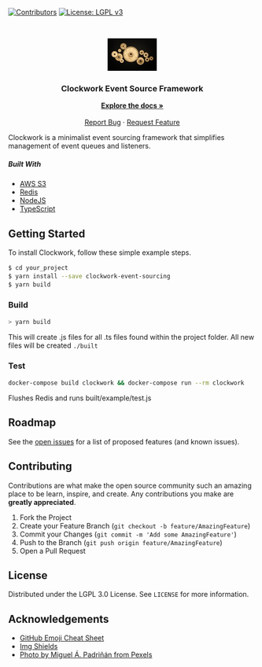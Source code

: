 <!-- PROJECT SHIELDS -->

<!--
*** Markdown "reference style" links used for readability.
*** Reference links are enclosed in brackets [ ] instead of parentheses ( ).
*** See the bottom of this document for the declaration of the reference variables
*** for contributors-url, forks-url, etc. This is an optional, concise syntax you may use.
*** https://www.markdownguide.org/basic-syntax/#reference-style-links
-->

[![Contributors][contributors-shield]][contributors-url]
[![License: LGPL v3][license-shield]][license-url]

<!-- PROJECT LOGO -->

<br />
<p align="center">
  <a href="/">
    <img src="./docs/images/logo.jpg" alt="Logo" width="100" height="66">
  </a>

  <h3 align="center">Clockwork Event Source Framework</h3>

  <p align="center">
    <a href="docs/index.md"><strong>Explore the docs »</strong></a>
    <br />
    <br />
    <a href="https://github.com/canadiannomad/clockwork-event-sourcing/issues">Report Bug</a>
    ·
    <a href="https://github.com/canadiannomad/clockwork-event-sourcing/issues">Request Feature</a>
  </p>
</p>

Clockwork is a minimalist event sourcing framework that simplifies management of event queues and listeners.

##### Built With

-   [AWS S3](https://aws.amazon.com)
-   [Redis](https://redis.io)
-   [NodeJS](https://nodejs.org)
-   [TypeScript](https://typescriptlang.org)

<!-- GETTING STARTED -->

## Getting Started

To install Clockwork, follow these simple example steps.

```sh
$ cd your_project
$ yarn install --save clockwork-event-sourcing
$ yarn build
```

### Build

```sh
> yarn build
```
This will create .js files for all .ts files found within the project folder. All new files will be created ```./built```


### Test

```sh
docker-compose build clockwork && docker-compose run --rm clockwork
```
Flushes Redis and runs built/example/test.js

<!-- ROADMAP -->

## Roadmap

See the [open issues](https://github.com/canadiannomad/clockwork-event-sourcing/issues) for a list of proposed features (and known issues).

<!-- CONTRIBUTING -->

## Contributing

Contributions are what make the open source community such an amazing place to be learn, inspire, and create. Any contributions you make are **greatly appreciated**.

1.  Fork the Project
2.  Create your Feature Branch (`git checkout -b feature/AmazingFeature`)
3.  Commit your Changes (`git commit -m 'Add some AmazingFeature'`)
4.  Push to the Branch (`git push origin feature/AmazingFeature`)
5.  Open a Pull Request

<!-- LICENSE -->

## License

Distributed under the LGPL 3.0 License. See `LICENSE` for more information.

<!-- ACKNOWLEDGEMENTS -->

## Acknowledgements

-   [GitHub Emoji Cheat Sheet](https://www.webpagefx.com/tools/emoji-cheat-sheet)
-   [Img Shields](https://shields.io)
-   [Photo by Miguel Á. Padriñán from Pexels](https://www.pexels.com/photo/photo-of-golden-cogwheel-on-black-background-3785935/)

<!-- MARKDOWN LINKS & IMAGES -->

<!-- https://www.markdownguide.org/basic-syntax/#reference-style-links -->

[contributors-shield]: https://img.shields.io/badge/CONTRIBUTORS-3-blueviolet?style=for-the-badge

[contributors-url]: https://github.com/canadiannomad/clockwork-event-sourcing/blob/master/AUTHORS.md

[license-shield]: https://img.shields.io/badge/LICENSE-LGPL--3.0-blue?style=for-the-badge

[license-url]: https://github.com/canadiannomad/clockwork-event-sourcing/blob/master/LICENSE
